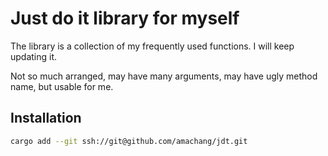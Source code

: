 # Just do it library for myself

The library is a collection of my frequently used functions. I will keep updating it.

Not so much arranged, may have many arguments, may have ugly method name, but usable for me.

## Installation

```sh
cargo add --git ssh://git@github.com/amachang/jdt.git
```


